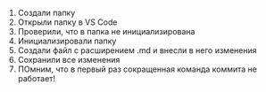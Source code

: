 1. Создали папку
2. Открыли папку в VS Code
3. Проверили, что в папка не инициализирована
4. Инициализировали папку
5. Создали файл c расширением .md и внесли в него изменения
6. Сохранили все изменения
7. ПОмним, что в первый раз сокращенная команда коммита не работает!
